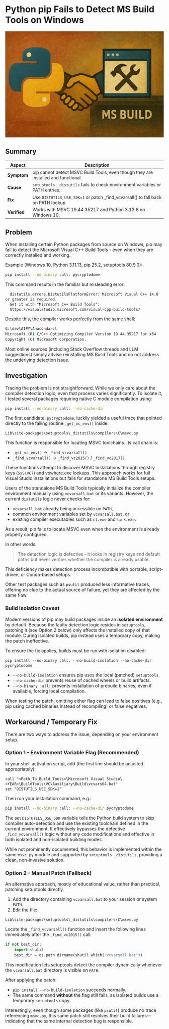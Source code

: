 <!--
https://chatgpt.com/c/68ed5ca2-ee7c-8330-a5d1-0d4b81ee3aa0
-->

# **Python pip Fails to Detect MS Build Tools on Windows**

![](./vis1.jpg)

## **Summary**

| Aspect       | Description                                                                        |
| ------------ | ---------------------------------------------------------------------------------- |
| **Symptom**  | pip cannot detect MSVC Build Tools, even though they are installed and functional. |
| **Cause**    | `setuptools._distutils` fails to check environment variables or PATH entries.      |
| **Fix**      | Use `DISTUTILS_USE_SDK=1` or patch _find_vcvarsall() to fall back on PATH lookup   |
| **Verified** | Works with MSVC 19.44.35217 and Python 3.13.8 on Windows 10.                       |

## **Problem**

When installing certain Python packages from source on Windows, pip may fail to detect the Microsoft Visual C++ Build Tools - even when they are correctly installed and working.

Example (Windows 10, Python 3.11.13, pip 25.2, setuptools 80.9.0):

```bash
pip install --no-binary :all: pycryptodome
```

This command results in the familiar but misleading error:

```
  distutils.errors.DistutilsPlatformError: Microsoft Visual C++ 14.0 or greater is required.
  Get it with "Microsoft C++ Build Tools":
  https://visualstudio.microsoft.com/visual-cpp-build-tools/
```

Despite this, the compiler works perfectly from the same shell:

```bash
G:\dev\AIPY\Anaconda>cl
Microsoft (R) C/C++ Optimizing Compiler Version 19.44.35217 for x64
Copyright (C) Microsoft Corporation.
```

Most online sources (including Stack Overflow threads and LLM suggestions) simply advise reinstalling MS Build Tools and do not address the underlying detection issue.

## **Investigation**

Tracing the problem is not straightforward. While we only care about the compiler detection logic, even that process varies significantly.  To isolate it, I tested several packages requiring native C module compilation using:

```bash
pip install --no-binary :all: --no-cache-dir
```

The first candidate, `pycryptodome`, luckily yielded a useful trace that pointed directly to the failing routine `_get_vc_env()` inside:

```
Lib\site-packages\setuptools\_distutils\compilers\C\msvc.py
```

This function is responsible for locating MSVC toolchains. Its call chain is:

- `_get_vc_env()` → `_find_vcvarsall()`
- `_find_vcvarsall()` → `_find_vc2015()` / `_find_vc2017()`

These functions attempt to discover MSVC installations through registry keys (`SxS\VC7`) and vswhere.exe lookups. This approach works for full Visual Studio installations but fails for standalone MS Build Tools setups.

Users of the standalone MS Build Tools typically initialize the compiler environment manually using `vcvarsall.bat` or its variants. However, the current `distutils` logic never checks for:

- `vcvarsall.bat` already being accessible on `PATH`,
- common environment variables set by `vcvarsall.bat`, or
- existing compiler executables such as `cl.exe` and `link.exe`.

As a result, pip fails to locate MSVC even when the environment is already properly configured.

In other words:

> The detection logic is defective - it looks in registry keys and default paths but never verifies whether the compiler is already usable.

This deficiency makes detection process incompatible with portable, script-driven, or Conda-based setups.

Other test packages such as `psutil` produced less informative traces, offering no clue to the actual source of failure, yet they are affected by the same flaw.

### **Build Isolation Caveat**

Modern versions of pip may build packages inside an **isolated environment** by default. Because the faulty detection logic resides in `setuptools`, patching it (see Option 2 below) only affects the installed copy of that module. During isolated builds, pip instead uses a temporary copy, making the patch ineffective.

To ensure the fix applies, builds must be run with isolation disabled:

```
pip install --no-binary :all: --no-build-isolation --no-cache-dir pycryptodome
```

- `--no-build-isolation` ensures pip uses the local (patched) `setuptools`.
- `--no-cache-dir` prevents reuse of cached wheels or build artifacts.
- `--no-binary :all:` prevents installation of prebuild binaries, even if available, forcing local compilation.

When testing the patch, omitting either flag can lead to false positives (e.g., pip using cached binaries instead of recompiling) or false negatives.

## **Workaround / Temporary Fix**

There are two ways to address the issue, depending on your environment setup.

### **Option 1 - Environment Variable Flag (Recommended)**

In your shell activation script, add (the first line should be adjusted appropriately):

```batch
call "<Path_To_Build_Tools>\Microsoft Visual Studio\<YEAR>\BuildTools\VC\Auxiliary\Build\vcvars64.bat"
set "DISTUTILS_USE_SDK=1"
```

Then run your installation command, e.g.:

```bash
pip install --no-binary :all: --no-cache-dir pycryptodome
```

The set `DISTUTILS_USE_SDK` variable tells the Python build system to skip compiler auto-detection and use the existing toolchain defined in the current environment. It effectively bypasses the defective `_find_vcvarsall()` logic without any code modifications and effective in both isolated and non-isolated building modes.

While not prominently documented, this behavior is implemented within the same `msvc.py` module and supported by `setuptools._distutils`, providing a clean, non-invasive solution.

### **Option 2 - Manual Patch (Fallback)**

An alternative approach, mostly of educational value, rather than practical, patching setuptools directly.

1. Add the directory containing `vcvarsall.bat` to your session or system `PATH`.
2. Edit the file:

```
Lib\site-packages\setuptools\_distutils\compilers\C\msvc.py
```

Locate the `_find_vcvarsall()` function and insert the following lines immediately after the `_find_vc2015()` call:

```python
if not best_dir:
    import shutil
    best_dir = os.path.dirname(shutil.which("vcvarsall.bat"))
```

This modification lets setuptools detect the compiler dynamically whenever the `vcvarsall.bat` directory is visible on `PATH`.

After applying the patch:
- `pip install --no-build-isolation` succeeds normally.
- The same command **without** the flag still fails, as isolated builds use a temporary `setuptools` copy.

Interestingly, even though some packages (like `psutil`) produce no trace referencing `msvc.py`, this same patch still resolves their build failures—indicating that the same internal detection bug is responsible.

